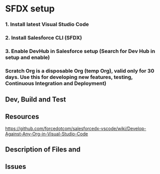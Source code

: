 
# SFDX setup

### 1. Install latest Visual Studio Code

### 2. Install Salesforce CLI (SFDX)

### 3. Enable DevHub in Salesforce setup (Search for Dev Hub in setup and enable)

### Scratch Org is a disposable Org (temp Org), valid only for 30 days. Use this for developing new features, testing, Continuous Integration and Deployment)
 

## Dev, Build and Test


## Resources
https://github.com/forcedotcom/salesforcedx-vscode/wiki/Develop-Against-Any-Org-in-Visual-Studio-Code


## Description of Files and #


## Issues


